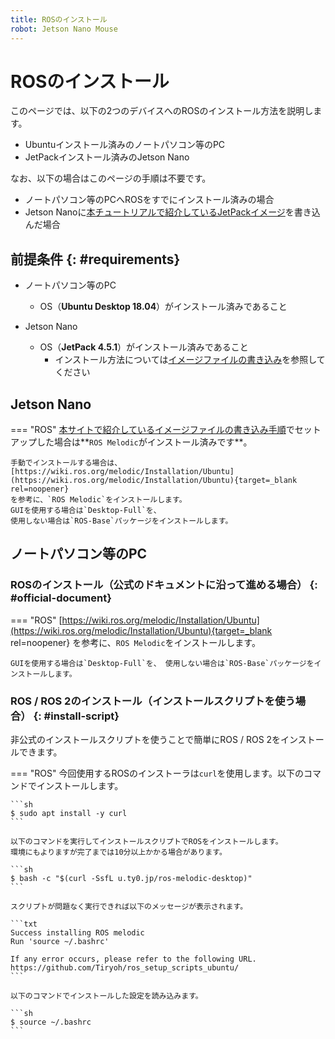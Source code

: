 ```yaml
---
title: ROSのインストール
robot: Jetson Nano Mouse
---
```


# ROSのインストール

このページでは、以下の2つのデバイスへのROSのインストール方法を説明します。

* Ubuntuインストール済みのノートパソコン等のPC
* JetPackインストール済みのJetson Nano

なお、以下の場合はこのページの手順は不要です。

* ノートパソコン等のPCへROSをすでにインストール済みの場合
* Jetson Nanoに[本チュートリアルで紹介しているJetPackイメージ](../driver/install.md)を書き込んだ場合

## 前提条件 {: #requirements}

* ノートパソコン等のPC
    * OS（**Ubuntu Desktop 18.04**）がインストール済みであること

* Jetson Nano
    * OS（**JetPack 4.5.1**）がインストール済みであること
        * インストール方法については[イメージファイルの書き込み](../driver/install.md)を参照してください

## Jetson Nano

=== "ROS"
    [本サイトで紹介しているイメージファイルの書き込み手順](../driver/install.md)でセットアップした場合は**`ROS Melodic`がインストール済みです**。

    
    手動でインストールする場合は、
    [https://wiki.ros.org/melodic/Installation/Ubuntu](https://wiki.ros.org/melodic/Installation/Ubuntu){target=_blank rel=noopener}
    を参考に、`ROS Melodic`をインストールします。
    GUIを使用する場合は`Desktop-Full`を、
    使用しない場合は`ROS-Base`パッケージをインストールします。

## ノートパソコン等のPC

### ROSのインストール（公式のドキュメントに沿って進める場合） {: #official-document}

=== "ROS"
    [https://wiki.ros.org/melodic/Installation/Ubuntu](https://wiki.ros.org/melodic/Installation/Ubuntu){target=_blank rel=noopener}
    を参考に、`ROS Melodic`をインストールします。

    GUIを使用する場合は`Desktop-Full`を、 使用しない場合は`ROS-Base`パッケージをインストールします。
### ROS / ROS 2のインストール（インストールスクリプトを使う場合） {: #install-script}

非公式のインストールスクリプトを使うことで簡単にROS / ROS 2をインストールできます。

=== "ROS"
    今回使用するROSのインストーラは`curl`を使用します。以下のコマンドでインストールします。
    
    ```sh
    $ sudo apt install -y curl
    ```
    
    以下のコマンドを実行してインストールスクリプトでROSをインストールします。  
    環境にもよりますが完了までは10分以上かかる場合があります。
    
    ```sh
    $ bash -c "$(curl -SsfL u.ty0.jp/ros-melodic-desktop)"
    ```
    
    スクリプトが問題なく実行できれば以下のメッセージが表示されます。
    
    ```txt
    Success installing ROS melodic
    Run 'source ~/.bashrc'
    
    If any error occurs, please refer to the following URL.
    https://github.com/Tiryoh/ros_setup_scripts_ubuntu/
    ```
    
    以下のコマンドでインストールした設定を読み込みます。
    
    ```sh
    $ source ~/.bashrc
    ```
